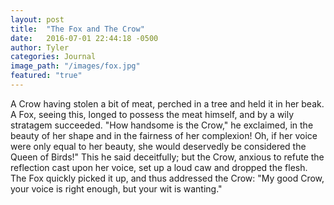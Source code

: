 ```yaml
---
layout: post
title:  "The Fox and The Crow"
date:   2016-07-01 22:44:18 -0500
author: Tyler
categories: Journal
image_path: "/images/fox.jpg"
featured: "true"
---
```

A Crow having stolen a bit of meat, perched in a tree and held it
in her beak.  A Fox, seeing this, longed to possess the meat
himself, and by a wily stratagem succeeded.  "How handsome is the
Crow," he exclaimed, in the beauty of her shape and in the
fairness of her complexion! Oh, if her voice were only equal to
her beauty, she would deservedly be considered the Queen of
Birds!"  This he said deceitfully; but the Crow, anxious to refute
the reflection cast upon her voice, set up a loud caw and dropped
the flesh.  The Fox quickly picked it up, and thus addressed the
Crow:  "My good Crow, your voice is right enough, but your wit is
wanting."
